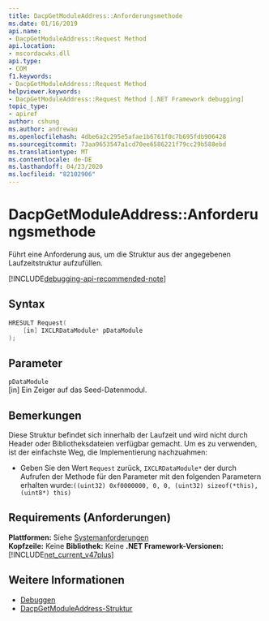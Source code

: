 ```yaml
---
title: DacpGetModuleAddress::Anforderungsmethode
ms.date: 01/16/2019
api.name:
- DacpGetModuleAddress::Request Method
api.location:
- mscordacwks.dll
api.type:
- COM
f1.keywords:
- DacpGetModuleAddress::Request Method
helpviewer.keywords:
- DacpGetModuleAddress::Request Method [.NET Framework debugging]
topic_type:
- apiref
author: cshung
ms.author: andrewau
ms.openlocfilehash: 4dbe6a2c295e5afae1b6761f0c7b695fdb906428
ms.sourcegitcommit: 73aa9653547a1cd70ee6586221f79cc29b588ebd
ms.translationtype: MT
ms.contentlocale: de-DE
ms.lasthandoff: 04/23/2020
ms.locfileid: "82102906"
---
```

# <a name="dacpgetmoduleaddressrequest-method"></a>DacpGetModuleAddress::Anforderungsmethode

Führt eine Anforderung aus, um die Struktur aus der angegebenen Laufzeitstruktur aufzufüllen.

[!INCLUDE[debugging-api-recommended-note](../../../../includes/debugging-api-recommended-note.md)]

## <a name="syntax"></a>Syntax

```cpp
HRESULT Request(
    [in] IXCLRDataModule* pDataModule
);
```

## <a name="parameters"></a>Parameter

`pDataModule`\
[in] Ein Zeiger auf das Seed-Datenmodul.

## <a name="remarks"></a>Bemerkungen

Diese Struktur befindet sich innerhalb der Laufzeit und wird nicht durch Header oder Bibliotheksdateien verfügbar gemacht. Um es zu verwenden, ist der einfachste Weg, die Implementierung nachzuahmen:

- Geben Sie den Wert `Request` zurück, `IXCLRDataModule*` der durch Aufrufen der Methode für den Parameter mit den folgenden Parametern erhalten wurde:`((uint32) 0xf0000000, 0, 0, (uint32) sizeof(*this), (uint8*) this)`

## <a name="requirements"></a>Requirements (Anforderungen)

**Plattformen:** Siehe [Systemanforderungen](../../../../docs/framework/get-started/system-requirements.md)\
**Kopfzeile:** Keine
**Bibliothek:** Keine
**.NET Framework-Versionen:**[!INCLUDE[net_current_v47plus](../../../../includes/net-current-v47plus.md)]

## <a name="see-also"></a>Weitere Informationen

- [Debuggen](index.md)
- [DacpGetModuleAddress-Struktur](dacpgetmoduleaddress-structure.md)
